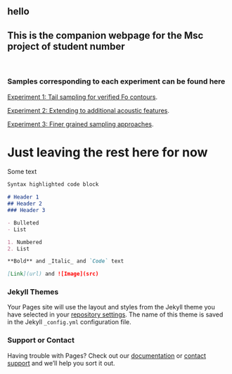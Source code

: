 <h2 class="project-name">hello</h2>

## This is the companion webpage for the Msc project of **student number**
<br>

### Samples corresponding to each experiment can be found here


[Experiment 1: Tail sampling for verified Fo contours](https://d-byrne1.github.io/mscproject/experiment_1.html).
<br>

[Experiment 2: Extending to additional acoustic features](https://d-byrne1.github.io/mscproject/experiment_2.html).
<br>

[Experiment 3: Finer grained sampling approaches](https://d-byrne1.github.io/mscproject/experiment_3.html).






# Just leaving the rest here for now

Some text

```markdown
Syntax highlighted code block

# Header 1
## Header 2
### Header 3

- Bulleted
- List

1. Numbered
2. List

**Bold** and _Italic_ and `Code` text

[Link](url) and ![Image](src)
```
 

### Jekyll Themes

Your Pages site will use the layout and styles from the Jekyll theme you have selected in your [repository settings](https://github.com/d-byrne1/mscproject/settings/pages). The name of this theme is saved in the Jekyll `_config.yml` configuration file.

### Support or Contact

Having trouble with Pages? Check out our [documentation](https://docs.github.com/categories/github-pages-basics/) or [contact support](https://support.github.com/contact) and we’ll help you sort it out.

